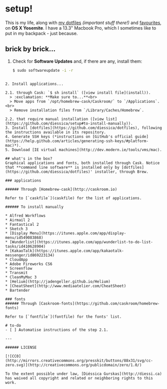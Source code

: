 # setup!
This is my life, along with [my dotfiles](https://github.com/diessica/dotfiles) *(important stuff there!)* and [favourites](https://github.com/diessica/favourites), on **OS X Yosemite**. I have a 13.3" Macbook Pro, which I sometimes like to put in my backpack - just because.


## brick by brick...
1. Check for **Software Updates** and, if there are any, install them: <br>
   ```bash
   $ sudo softwareupdate -i -r
  ```
 
2. Install applications...

  2.1. through Cask: `$ sh install` ([view install file](install)).
    > :exclamation: **Make sure to...**<br>
    > Move apps from `/opt/homebrew-cask/Caskroom/` to `/Applications`.<br>
    > Remove installation files from `/Library/Caches/Homebrew`.

  2.2. that require manual installation ([view list](https://github.com/diessica/setup#to-install-manually)).
3. Install [dotfiles](https://github.com/diessica/dotfiles), following the instructions available in its repository.
4. Generate SSH keys (*instructions on [GitHub's official guide](https://help.github.com/articles/generating-ssh-keys/#platform-mac)*).
5. Download [IE virtual machines](http://dev.modern.ie/tools/vms/mac).

## what's in the box?
Graphical applications and fonts, both installed through Cask. Notice that **command line software** is installed only by [dotfiles](https://github.com/diessica/dotfiles)' installer, through Brew. 

### applications

###### Through [Homebrew-cask](http://caskroom.io)

Refer to [`caskfile`](caskfile) for the list of applications.

###### To install manually

* Alfred Workflows
* Airmail 2
* Fantastical 2
* Sketch 3
* [Display Menu](https://itunes.apple.com/app/display-menu/id549083868)
* [Wunderlist](https://itunes.apple.com/app/wunderlist-to-do-list-tasks/id410628904)
* [KakaoTalk](https://itunes.apple.com/app/kakaotalk-messenger/id869223134)
* CloudApp
* Adobe Fireworks CS6
* Screenflow
* Transmit
* CleanMyMac 3
* [Helium](http://jadengeller.github.io/Helium)
* [CheatSheet](http://www.mediaatelier.com/CheatSheet)
* Bartender

### fonts
###### Through [Caskroom-fonts](https://github.com/caskroom/homebrew-fonts)

Refer to [`fontfile`](fontfile) for the fonts' list.

# to-do
- [ ] Automatise instructions of the step 2.1.

---

###### LICENSE

[![CC0](http://mirrors.creativecommons.org/presskit/buttons/88x31/svg/cc-zero.svg)](http://creativecommons.org/publicdomain/zero/1.0/)

To the extent possible under law, [Diéssica Gurskas](http://diessi.ca) has waived all copyright and related or neighboring rights to this work.
